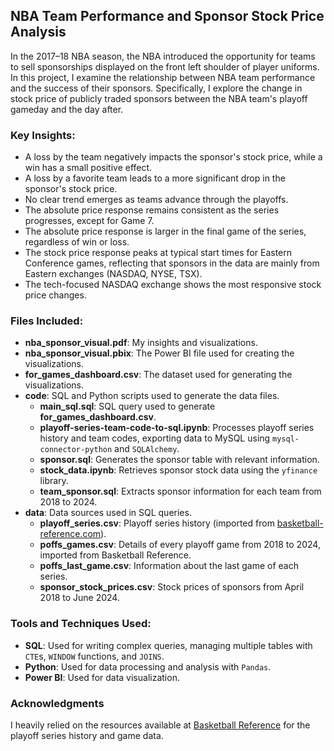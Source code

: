 ## NBA Team Performance and Sponsor Stock Price Analysis

In the 2017–18 NBA season, the NBA introduced the opportunity for teams to sell sponsorships displayed on the front left shoulder of player uniforms. In this project, I examine the relationship between NBA team performance and the success of their sponsors. Specifically, I explore the change in stock price of publicly traded sponsors between the NBA team's playoff gameday and the day after.

### Key Insights:
- A loss by the team negatively impacts the sponsor's stock price, while a win has a small positive effect.
- A loss by a favorite team leads to a more significant drop in the sponsor's stock price.
- No clear trend emerges as teams advance through the playoffs.
- The absolute price response remains consistent as the series progresses, except for Game 7.
- The absolute price response is larger in the final game of the series, regardless of win or loss.
- The stock price response peaks at typical start times for Eastern Conference games, reflecting that sponsors in the data are mainly from Eastern exchanges (NASDAQ, NYSE, TSX).
- The tech-focused NASDAQ exchange shows the most responsive stock price changes.

### Files Included:
- **nba_sponsor_visual.pdf**: My insights and visualizations.
- **nba_sponsor_visual.pbix**: The Power BI file used for creating the visualizations.
- **for_games_dashboard.csv**: The dataset used for generating the visualizations.
- **code**: SQL and Python scripts used to generate the data files.
  - **main_sql.sql**: SQL query used to generate **for_games_dashboard.csv**.
  - **playoff-series-team-code-to-sql.ipynb**: Processes playoff series history and team codes, exporting data to MySQL using `mysql-connector-python` and `SQLAlchemy`.
  - **sponsor.sql**: Generates the sponsor table with relevant information.
  - **stock_data.ipynb**: Retrieves sponsor stock data using the `yfinance` library.
  - **team_sponsor.sql**: Extracts sponsor information for each team from 2018 to 2024.
- **data**: Data sources used in SQL queries.
  - **playoff_series.csv**: Playoff series history (imported from [basketball-reference.com](https://www.basketball-reference.com/playoffs/series.html)).
  - **poffs_games.csv**: Details of every playoff game from 2018 to 2024, imported from Basketball Reference.
  - **poffs_last_game.csv**: Information about the last game of each series.
  - **sponsor_stock_prices.csv**: Stock prices of sponsors from April 2018 to June 2024.

### Tools and Techniques Used:
- **SQL**: Used for writing complex queries, managing multiple tables with `CTE`s, `WINDOW` functions, and `JOINS`.
- **Python**: Used for data processing and analysis with `Pandas`.
- **Power BI**: Used for data visualization.

### Acknowledgments
I heavily relied on the resources available at [Basketball Reference](https://www.basketball-reference.com) for the playoff series history and game data.
